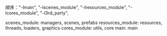 顺序："-lmain", "-lscenes_module", "-lresources_module", "-lcores_module", "-l3rd_party",

scenes_module: managers, scenes, prefabs
resources_module: resources, threads, loaders, graphics
cores_module: utils, core
main: main
